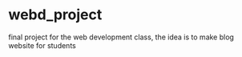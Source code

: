 # webd_project
final project for the web development class, the idea is to make blog website for students

